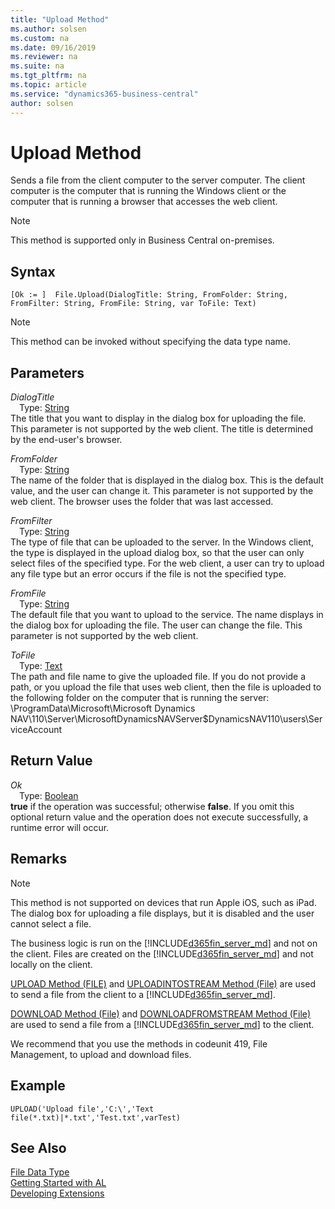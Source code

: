 ```yaml
---
title: "Upload Method"
ms.author: solsen
ms.custom: na
ms.date: 09/16/2019
ms.reviewer: na
ms.suite: na
ms.tgt_pltfrm: na
ms.topic: article
ms.service: "dynamics365-business-central"
author: solsen
---
```

[//]: # (START>DO_NOT_EDIT)
[//]: # (IMPORTANT:Do not edit any of the content between here and the END>DO_NOT_EDIT.)
[//]: # (Any modifications should be made in the .xml files in the ModernDev repo.)
# Upload Method
Sends a file from the client computer to the server computer. The client computer is the computer that is running the Windows client or the computer that is running a browser that accesses the web client.

> [!NOTE]
> This method is supported only in Business Central on-premises.

## Syntax
```
[Ok := ]  File.Upload(DialogTitle: String, FromFolder: String, FromFilter: String, FromFile: String, var ToFile: Text)
```
> [!NOTE]  
> This method can be invoked without specifying the data type name.  
## Parameters
*DialogTitle*  
&emsp;Type: [String](../string/string-data-type.md)  
The title that you want to display in the dialog box for uploading the file. This parameter is not supported by the web client. The title is determined by the end-user's browser.
          
*FromFolder*  
&emsp;Type: [String](../string/string-data-type.md)  
The name of the folder that is displayed in the dialog box. This is the default value, and the user can change it. This parameter is not supported by the web client. The browser uses the folder that was last accessed.
          
*FromFilter*  
&emsp;Type: [String](../string/string-data-type.md)  
The type of file that can be uploaded to the server. In the Windows client, the type is displayed in the upload dialog box, so that the user can only select files of the specified type. For the web client, a user can try to upload any file type but an error occurs if the file is not the specified type.
        
*FromFile*  
&emsp;Type: [String](../string/string-data-type.md)  
The default file that you want to upload to the service. The name displays in the dialog box for uploading the file. The user can change the file. This parameter is not supported by the web client.
          
*ToFile*  
&emsp;Type: [Text](../text/text-data-type.md)  
The path and file name to give the uploaded file. If you do not provide a path, or you upload the file that uses web client, then the file is uploaded to the following folder on the computer that is running the server: \\ProgramData\\Microsoft\\Microsoft Dynamics NAV\\110\\Server\\MicrosoftDynamicsNAVServer$DynamicsNAV110\\users\\ServiceAccount
          


## Return Value
*Ok*  
&emsp;Type: [Boolean](../boolean/boolean-data-type.md)  
**true** if the operation was successful; otherwise **false**.  If you omit this optional return value and the operation does not execute successfully, a runtime error will occur.    


[//]: # (IMPORTANT: END>DO_NOT_EDIT)

## Remarks  

> [!NOTE]  
>  This method is not supported<!--NAV by the [!INCLUDE[d365fin_web_md](../includes/d365fin_web_md.md)]--> on devices that run Apple iOS, such as iPad. The dialog box for uploading a file displays, but it is disabled and the user cannot select a file.  

The business logic is run on the [!INCLUDE[d365fin_server_md](../../includes/d365fin_server_md.md)] and not on the client. Files are created on the [!INCLUDE[d365fin_server_md](../../includes/d365fin_server_md.md)] and not locally on the client.  

[UPLOAD Method \(FILE\)](../../methods-auto/file/file-upload-method.md) and [UPLOADINTOSTREAM Method \(File\)](../../methods-auto/file/file-uploadintostream-method.md) are used to send a file from the client to a [!INCLUDE[d365fin_server_md](../../includes/d365fin_server_md.md)].  

[DOWNLOAD Method \(File\)](../../methods-auto/file/file-download-method.md) and [DOWNLOADFROMSTREAM Method \(File\)](../../methods-auto/file/file-downloadfromstream-method.md) are used to send a file from a [!INCLUDE[d365fin_server_md](../../includes/d365fin_server_md.md)] to the client.  

We recommend that you use the methods in codeunit 419, File Management, to upload and download files.  

## Example  

```  
UPLOAD('Upload file','C:\','Text file(*.txt)|*.txt','Test.txt',varTest)  
```  

## See Also
[File Data Type](file-data-type.md)  
[Getting Started with AL](../../devenv-get-started.md)  
[Developing Extensions](../../devenv-dev-overview.md)